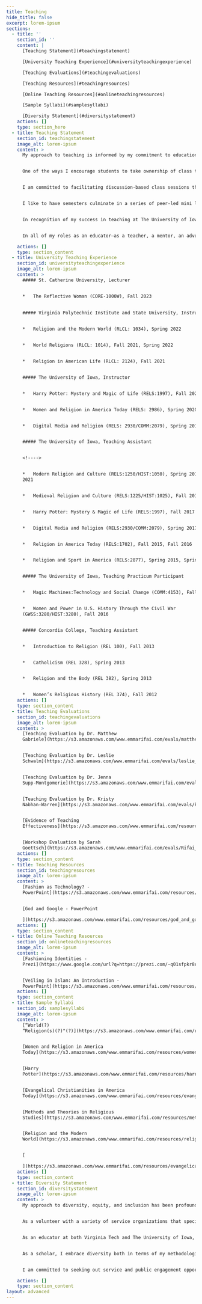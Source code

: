 ```yaml
---
title: Teaching
hide_title: false
excerpt: lorem-ipsum
sections:
  - title: ''
    section_id: ''
    content: |
      [Teaching Statement](#teachingstatement)

      [University Teaching Experience](#universityteachingexperience)

      [Teaching Evaluations](#teachingevaluations)

      [Teaching Resources](#teachingresources)

      [Online Teaching Resources](#onlineteachingresources)

      [Sample Syllabi](#samplesyllabi)

      [Diversity Statement](#diversitystatement)
    actions: []
    type: section_hero
  - title: Teaching Statement
    section_id: teachingstatement
    image_alt: lorem-ipsum
    content: >
      My approach to teaching is informed by my commitment to education as a collaborative enterprise best pursued through pedagogies that involve every student in the learning process. As an educator, I am invested in developing dynamic classrooms utilizing creative strategies and activities that inspire student engagement with me, assigned materials, and each other. As a result, I view each class as an opportunity to generate a learning community where students, working together, are inspired to take ownership of assigned materials and class topics through thoughtful discussion and analysis. 


      One of the ways I encourage students to take ownership of class topics is by empowering them with both theory and methodology at the beginning of each semester. For example, when I teach my course “Women and Religion in America Today,” students spend the first few class sessions reading and analyzing key concepts in theories of lived religion and ethnographic methodology. They then mobilize what they have learned as they explore course content throughout the rest of the semester by addressing various ways assigned primary and secondary source materials utilize these theoretical and methodological approaches. When writing their summary-analysis papers, which are designed to prepare them for our seminar-style class sessions, students address what they see as the strengths and limitations of the assigned author’s theoretical and methodological approaches supporting their claims with textual references. This encourages students to actively and critically engage with assigned materials beyond simply learning content.  


      I am committed to facilitating discussion-based class sessions that are flexibly structured so that students can focus on topics from the assigned readings that they find relevant, challenging, or confusing. After working with students to form a solid foundation as a large group, I usually then facilitate paired or small group work to explore what they are learning in new and synergetic ways. Memorably, during one “Modern Religion and Culture” class session, we used sidewalk chalk outside on a beautifully sunny day to sketch timelines in preparation for an upcoming exam. By the end of our session, students were collaborating to construct visual representations of class materials in colorful, creative ways—including timelines in the shapes of maps, umbrellas and balloons—that we then ended up photographing for reference later as they prepared for their final exam.  


      I like to have semesters culminate in a series of peer-led mini lessons that students are responsible for crafting and executing with their classmates.  Each lesson incorporates primary and secondary source materials, a lecture or activity, and a facilitated group discussion. In one iteration of my “Women and Religion in America Today” course, there was a lesson on yoga and cultural appropriation in the United States that was particularly compelling in that it asked fellow students to think about their own compliance with culturally appropriative practices embedded in an activity in which nearly everyone had participated. I find that concluding the semester with these mini lessons reinforces for students not only the importance of being mindful of theory and methodology but also, more importantly, their own potential in being contributing members of their academic communities.


      In recognition of my success in teaching at The University of Iowa, I received the Rev. Louis P. Penningroth Award for excellence in teaching and mentoring from the Department of Religious Studies in 2018. My effectiveness in the classroom is also attested to by my course evaluations. At both The University of Iowa and at Virginia Tech, my courses have been consistently positively evaluated by students. One student, enrolled in my “Religion and the Modern World” course at Virginia Tech, reported: “I never saw going to this class as a task or something to dread, but rather as a 55 minute period in which I was able to discuss stimulating topics in a respectful environment. I believe that this format really incentivized me to not only learn, but listen to the other perspectives offered throughout the course.” Another student from my “Digital Media and Religion” course at The University of Iowa commented: “This has been my favorite class so far! Each class we are presented with new ideas and ways in which to view the world. I have thoroughly enjoyed listening to both the instructor and my classmates’ ideas on the topics covered in class.” 


      In all of my roles as an educator—as a teacher, a mentor, an advocate, and a facilitator—I aim to empower students with the knowledge that they are capable of not only contributing to but actually shaping the contours of their academic experiences. By the end of our time together, I hope that students leave my classes believing they are valuable and contributing members of their learning communities, both on campus and off. 

    actions: []
    type: section_content
  - title: University Teaching Experience
    section_id: universityteachingexperience
    image_alt: lorem-ipsum
    content: >
      ##### St. Catherine University, Lecturer 


      *   The Reflective Woman (CORE-1000W), Fall 2023
   
        
      ##### Virginia Polytechnic Institute and State University, Instructor


      *   Religion and the Modern World (RLCL: 1034), Spring 2022


      *   World Religions (RLCL: 1014), Fall 2021, Spring 2022


      *   Religion in American Life (RLCL: 2124), Fall 2021


      ##### The University of Iowa, Instructor


      *   Harry Potter: Mystery and Magic of Life (RELS:1997), Fall 2020


      *   Women and Religion in America Today (RELS: 2986), Spring 2020


      *   Digital Media and Religion (RELS: 2930/COMM:2079), Spring 2018


      ##### The University of Iowa, Teaching Assistant


      <!---->


      *   Modern Religion and Culture (RELS:1250/HIST:1050), Spring 2017, Spring
      2021


      *   Medieval Religion and Culture (RELS:1225/HIST:1025), Fall 2018


      *   Harry Potter: Mystery & Magic of Life (RELS:1997), Fall 2017


      *   Digital Media and Religion (RELS:2930/COMM:2079), Spring 2017


      *   Religion in America Today (RELS:1702), Fall 2015, Fall 2016


      *   Religion and Sport in America (RELS:2877), Spring 2015, Spring 2016


      ##### The University of Iowa, Teaching Practicum Participant


      *   Magic Machines:Technology and Social Change (COMM:4153), Fall 2015


      *   Women and Power in U.S. History Through the Civil War
      (GWSS:3280/HIST:3280), Fall 2016


      ##### Concordia College, Teaching Assistant


      *   Introduction to Religion (REL 100), Fall 2013


      *   Catholicism (REL 328), Spring 2013


      *   Religion and the Body (REL 382), Spring 2013


      *   Women’s Religious History (REL 374), Fall 2012
    actions: []
    type: section_content
  - title: Teaching Evaluations
    section_id: teachingevaluations
    image_alt: lorem-ipsum
    content: >
      [Teaching Evaluation by Dr. Matthew
      Gabriele](https://s3.amazonaws.com/www.emmarifai.com/evals/matthew_gabriele_eval.pdf)


      [Teaching Evaluation by Dr. Leslie
      Schwalm](https://s3.amazonaws.com/www.emmarifai.com/evals/leslie_schwalm_eval.pdf)


      [Teaching Evaluation by Dr. Jenna
      Supp-Montgomerie](https://s3.amazonaws.com/www.emmarifai.com/evals/jenna_supp_montgomerie_eval.pdf)


      [Teaching Evaluation by Dr. Kristy
      Nabhan-Warren](https://s3.amazonaws.com/www.emmarifai.com/evals/kristy_nabhan_warren_eval.pdf)


      [Evidence of Teaching
      Effectiveness](https://s3.amazonaws.com/www.emmarifai.com/resources/evidence_of_teaching_effectiveness.pdf)


      [Workshop Evaluation by Sarah
      Goettsch](https://s3.amazonaws.com/www.emmarifai.com/evals/Rifai_Workshop+Evaluation_Sarah.pdf)
    actions: []
    type: section_content
  - title: Teaching Resources
    section_id: teachingresources
    image_alt: lorem-ipsum
    content: >
      [Fashion as Technology? -
      PowerPoint](https://s3.amazonaws.com/www.emmarifai.com/resources/islamic_fashion.pdf)


      [God and Google - PowerPoint

      ](https://s3.amazonaws.com/www.emmarifai.com/resources/god_and_google.pdf)
    actions: []
    type: section_content
  - title: Online Teaching Resources
    section_id: onlineteachingresources
    image_alt: lorem-ipsum
    content: >
      [Fashioning Identities -
      Prezi](https://www.google.com/url?q=https://prezi.com/-q01sfpkr8ro/?token%3Db8fce429c69b85ded7043eb6148c26d76d7b772c6bf70efc5dbdc6cf90934660\&sa=D\&source=hangouts\&ust=1612803704371000\&usg=AFQjCNGf1WMvf5OThSietnjDDVSr01TOFg)


      [Veiling in Islam: An Introduction -
      PowerPoint](https://s3.amazonaws.com/www.emmarifai.com/resources/veiling_in_islam.pdf)
    actions: []
    type: section_content
  - title: Sample Syllabi
    section_id: samplesyllabi
    image_alt: lorem-ipsum
    content: >
      [“World(?)
      “Religion(s)(?)"(?)](https://s3.amazonaws.com/www.emmarifai.com/resources/Rifai_Syllabus_World+Religions.pdf)


      [Women and Religion in America
      Today](https://s3.amazonaws.com/www.emmarifai.com/resources/women_and_religion_in_america_today.pdf)


      [Harry
      Potter](https://s3.amazonaws.com/www.emmarifai.com/resources/harry_potter.pdf)


      [Evangelical Christianities in America
      Today](https://s3.amazonaws.com/www.emmarifai.com/resources/evangelical_christianities_in_america_today.pdf)


      [Methods and Theories in Religious
      Studies](https://s3.amazonaws.com/www.emmarifai.com/resources/methods_and_theories.pdf)


      [Religion and the Modern
      World](https://s3.amazonaws.com/www.emmarifai.com/resources/religion_and_the_modern_world.pdf)


      [

      ](https://s3.amazonaws.com/www.emmarifai.com/resources/evangelical_christianities_in_america_today.pdf)
    actions: []
    type: section_content
  - title: Diversity Statement
    section_id: diversitystatement
    image_alt: lorem-ipsum
    content: >
      My approach to diversity, equity, and inclusion has been profoundly shaped by my experiences tutoring ELL learners over the last dozen years or so. The challenges that immigrants and refugees face very rarely stem from a single aspect of their identities; rather, they—like all of us—interact with the world through intersecting identities related to categories like race, gender, sexuality, income, immigration status, and religion. As a result, I am committed, as an educator and researcher, to engaging with my students, colleagues, and fellow community members by acknowledging and celebrating our intersecting identity categories.


      As a volunteer with a variety of service organizations that specialize in ELL programing for immigrant and refugee populations (including the Somali Services Coalition, Giving+Learning, and the YWCA), I have learned that the most effective teaching occurs when we, as educators, attend to the unique needs of our students. For example, standard ELL programming may not always address the particular experiences of adult learners. Because ELL students are often navigating complex legal systems as they work through the immigration process, for instance, they may be better served with classes that unpack some of the complex legalese they are expected to negotiate for themselves and their families. As the spouse of a now naturalized citizen—my partner is a Palestinian who grew up in Lebanon—I have learned firsthand the stress and uncertainty that accompanies the naturalization process, particularly in a political climate that is often hostile towards immigrants broadly and Arabs more specifically.


      As an educator at both Virginia Tech and The University of Iowa, many, but not all, of my students have been racially privileged and a considerable number of them have hailed from rural communities, often with little experience interacting with diverse populations. I myself am from a very small town in Minnesota and grew up in a decidedly racially and ethnically homogenous environment. In light of this, I have worked to centralize diverse materials, methodologies, and theoretical approaches in my classes to equip my students with the tools necessary to engage and thrive in more diverse environments. For example, while it would, perhaps, be easier to teach a more standard version of a world religions course centralizing texts, institutional histories, and male experiences, my world religions syllabus centralizes questions of gender and what we learn about various religious traditions when we look to the margins rather than to the center. 


      As a scholar, I embrace diversity both in terms of my methodological and theoretical orientations as well as in my choice of subject matter. In addition to my work on North American religions, including mainstream denominations, new religious movements, and indigenous spiritualities, I have extensive graduate training in gender, women’s, and sexuality studies as well as considerable fluency with Islam and the history and politics of the Middle East. I approach these diverse topics by applying innovative theoretical perspectives like new materialisms and affect theory, which lend themselves to novel interpretations of the relationship between individuals and their various communities and environments.


      I am committed to seeking out service and public engagement opportunities that specifically address intersectional concerns both on campus and in my community, from activism in the forms of marches, sit-ins, and rallies to more educational opportunities like leading and participating in workshops and discussions. During my time at The University of Iowa, I served on the UI Council on the Status of Women and participated in the Iowa N.E.W. Leadership Institute. While at Virginia Tech, I served on the grant writing committee for New River Abortion Access Fund, a regional non-profit working to provide financial and practical support to pregnant individuals who cannot afford the cost of an abortion. Finally, I have regularly offered workshops through a variety of local community organizations in both Iowa and Virginia on a number of topics, including religious nationalism; Islam; gender and sexuality in religious contexts; and diversity, equity, and inclusion in the workplace.  In the future, I intend to continue implementing my intersectional feminist values through my research, teaching, and service both on and off campus.

    actions: []
    type: section_content
layout: advanced
---
```

